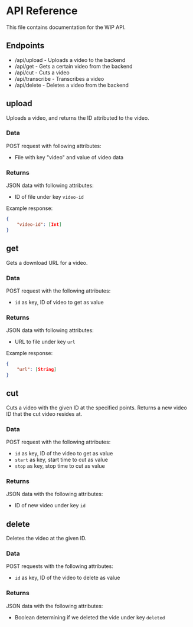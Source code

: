 # API Reference

This file contains documentation for the WIP API.

## Endpoints

- /api/upload - Uploads a video to the backend
- /api/get - Gets a certain video from the backend
- /api/cut - Cuts a video
- /api/transcribe - Transcribes a video
- /api/delete - Deletes a video from the backend

## upload

Uploads a video, and returns the ID attributed to the video.

### Data

POST request with following attributes:

- File with key "video" and value of video data

### Returns

JSON data with following attributes:

- ID of file under key `video-id`

Example response:

```json
{
    "video-id": [Int]
}
```

## get

Gets a download URL for a video.

### Data

POST request with the following attributes:

- `id` as key, ID of video to get as value

### Returns

JSON data with following attributes:

- URL to file under key `url`

Example response:

```json
{
    "url": [String]
}
```

## cut

Cuts a video with the given ID at the specified points.
Returns a new video ID that the cut video resides at.

### Data

POST request with the following attributes:

- `id` as key, ID of the video to get as value
- `start` as key, start time to cut as value
- `stop` as key, stop time to cut as value

### Returns

JSON data with the following attributes:

- ID of new video under key `id`

## delete

Deletes the video at the given ID.

### Data

POST requests with the following attributes:

- `id` as key, ID of the video to delete as value

### Returns

JSON data with the following attributes:

- Boolean determining if we deleted the vide under key `deleted`
